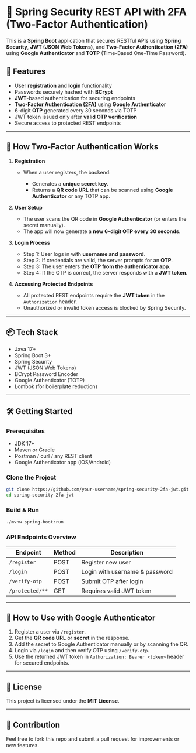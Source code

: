 # 🔐 Spring Security REST API with 2FA (Two-Factor Authentication)

This is a **Spring Boot** application that secures RESTful APIs using **Spring Security**, **JWT (JSON Web Tokens)**, and **Two-Factor Authentication (2FA)** using **Google Authenticator** and **TOTP** (Time-Based One-Time Password).

## 🚀 Features

*  User **registration** and **login** functionality
*  Passwords securely hashed with **BCrypt**
*  **JWT**-based authentication for securing endpoints
*  **Two-Factor Authentication (2FA)** using **Google Authenticator**
*  6-digit **OTP** generated every 30 seconds via TOTP
*  JWT token issued only after **valid OTP verification**
*  Secure access to protected REST endpoints

---

## 🔧 How Two-Factor Authentication Works

1. **Registration**

   * When a user registers, the backend:

     * Generates a **unique secret key**.
     * Returns a **QR code URL** that can be scanned using **Google Authenticator** or any TOTP app.

2. **User Setup**

   * The user scans the QR code in **Google Authenticator** (or enters the secret manually).
   * The app will now generate a **new 6-digit OTP every 30 seconds**.

3. **Login Process**

   * Step 1: User logs in with **username and password**.
   * Step 2: If credentials are valid, the server prompts for an **OTP**.
   * Step 3: The user enters the **OTP from the authenticator app**.
   * Step 4: If the OTP is correct, the server responds with a **JWT token**.

4. **Accessing Protected Endpoints**

   * All protected REST endpoints require the **JWT token** in the `Authorization` header.
   * Unauthorized or invalid token access is blocked by Spring Security.

---

## 📦 Tech Stack

* Java 17+
* Spring Boot 3+
* Spring Security
* JWT (JSON Web Tokens)
* BCrypt Password Encoder
* Google Authenticator (TOTP)
* Lombok (for boilerplate reduction)

---

## 🛠️ Getting Started

### Prerequisites

* JDK 17+
* Maven or Gradle
* Postman / curl / any REST client
* Google Authenticator app (iOS/Android)

### Clone the Project

```bash
git clone https://github.com/your-username/spring-security-2fa-jwt.git
cd spring-security-2fa-jwt
```

### Build & Run

```bash
./mvnw spring-boot:run
```

### API Endpoints Overview

| Endpoint        | Method | Description                    |
| --------------- | ------ | ------------------------------ |
| `/register`     | POST   | Register new user              |
| `/login`        | POST   | Login with username & password |
| `/verify-otp`   | POST   | Submit OTP after login         |
| `/protected/**` | GET    | Requires valid JWT token       |

---

## 📱 How to Use with Google Authenticator

1. Register a user via `/register`.
2. Get the **QR code URL** or **secret** in the response.
3. Add the secret to Google Authenticator manually or by scanning the QR.
4. Login via `/login` and then verify OTP using `/verify-otp`.
5. Use the returned JWT token in `Authorization: Bearer <token>` header for secured endpoints.

---

## 📄 License

This project is licensed under the **MIT License**.

---

## 🙌 Contribution

Feel free to fork this repo and submit a pull request for improvements or new features.
